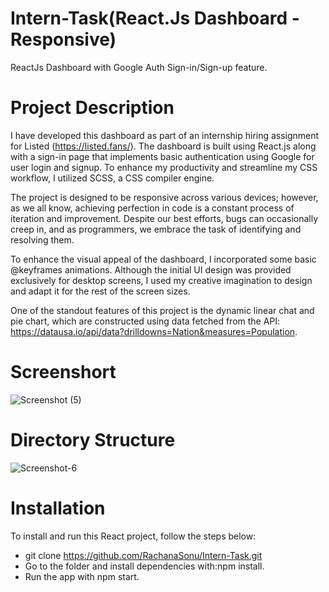 # Intern-Task(React.Js Dashboard - Responsive)
ReactJs Dashboard with Google Auth Sign-in/Sign-up feature.

# Project Description
I have developed this dashboard as part of an internship hiring assignment for Listed (https://listed.fans/). The dashboard is built using React.js along with a sign-in page that implements basic authentication using Google for user login and signup. To enhance my productivity and streamline my CSS workflow, I utilized SCSS, a CSS compiler engine.

The project is designed to be responsive across various devices; however, as we all know, achieving perfection in code is a constant process of iteration and improvement. Despite our best efforts, bugs can occasionally creep in, and as programmers, we embrace the task of identifying and resolving them.

To enhance the visual appeal of the dashboard, I incorporated some basic @keyframes animations. Although the initial UI design was provided exclusively for desktop screens, I used my creative imagination to design and adapt it for the rest of the screen sizes.

One of the standout features of this project is the dynamic linear chat and pie chart, which are constructed using data fetched from the API: https://datausa.io/api/data?drilldowns=Nation&measures=Population.

# Screenshort
![Screenshot (5)](https://github.com/RachanaSonu/Intern-Task/assets/37769405/7ca69eca-6365-49e7-b002-5786eab1ecb6)

# Directory Structure
![Screenshot-6](https://github.com/RachanaSonu/Intern-Task/assets/37769405/f6aeeace-cc7d-40d3-9ca5-6dbb3beb2e98)

# Installation
To install and run this React project, follow the steps below:

+ git clone https://github.com/RachanaSonu/Intern-Task.git
+ Go to the folder and install dependencies with:npm install.
+ Run the app with npm start.


